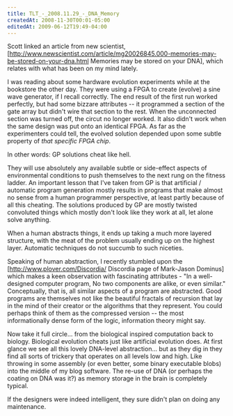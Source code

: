 ```yaml
---
title: TLT_-_2008.11.29_-_DNA_Memory
createdAt: 2008-11-30T00:01-05:00
editedAt: 2009-06-12T19:49-04:00
---
```


Scott linked an article from new scientist, [http://www.newscientist.com/article/mg20026845.000-memories-may-be-stored-on-your-dna.html Memories may be stored on your DNA], which relates with what has been on my mind lately.

I was reading about some hardware evolution experiments while at the bookstore the other day. They were using a FPGA to create (evolve) a sine wave generator, if I recall correctly. The end result of the first run worked perfectly, but had some bizzare attributes -- it programmed a section of the gate array but didn't wire that section to the rest. When the unconnected section was turned off, the circut no longer worked. It also didn't work when the same design was put onto an identical FPGA. As far as the experimenters could tell, the evolved solution depended upon some subtle property of <i>that specific FPGA chip</i>.

In other words: GP solutions cheat like hell.

They will use absolutely any available subtle or side-effect aspects of environmental conditions to push themselves to the next rung on the fitness ladder. An important lesson that I've taken from GP is that artificial / automatic program generation mostly results in programs that make almost no sense from a human programmer perspective, at least partly because of all this cheating. The solutions produced by GP are mostly twisted convoluted things which mostly don't look like they work at all, let alone solve anything.

When a human abstracts things, it ends up taking a much more layered structure, with the meat of the problem usually ending up on the highest layer. Automatic techniques do not succumb to such niceties.

Speaking of human abstraction, I recently stumbled upon the [http://www.plover.com/Discordia/ Discordia page of Mark-Jason Dominus] which makes a keen observation with fascinating attributes - "In a well-designed computer program, No two components are alike, or even similar." Conceptually, that is, all similar aspects of a program are abstracted. Good programs are themselves not like the beautiful fractals of recursion that lay in the mind of their creator or the algorithms that they represent. You could perhaps think of them as the compressed version -- the most informationally dense form of the logic, information theory might say.

Now take it full circle... from the biological inspired computation back to biology. Biological evolution cheats just like artificial evolution does. At first glance we see all this lovely DNA-level abstraction... but as they dig in they find all sorts of trickery that operates on all levels low and high. Like throwing in some assembly (or even better, some binary executable blobs) into the middle of my blog software. The re-use of DNA (or perhaps the coating on DNA was it?) as memory storage in the brain is completely typical.

If the designers were indeed intelligent, they sure didn't plan on doing any maintenance.



